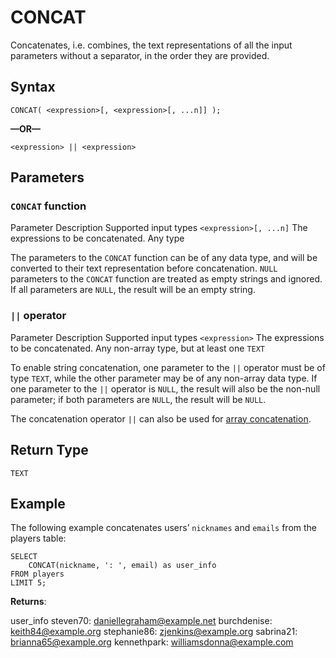 # [](#concat)CONCAT

Concatenates, i.e. combines, the text representations of all the input parameters without a separator, in the order they are provided.

## [](#syntax)Syntax

```
CONCAT( <expression>[, <expression>[, ...n]] );
```

**—OR—**

```
<expression> || <expression>
```

## [](#parameters)Parameters

### [](#concat-function)`CONCAT` function

Parameter Description Supported input types `<expression>[, ...n]` The expressions to be concatenated. Any type

The parameters to the `CONCAT` function can be of any data type, and will be converted to their text representation before concatenation. `NULL` parameters to the `CONCAT` function are treated as empty strings and ignored. If all parameters are `NULL`, the result will be an empty string.

### [](#-operator)`||` operator

Parameter Description Supported input types `<expression>` The expressions to be concatenated. Any non-array type, but at least one `TEXT`

To enable string concatenation, one parameter to the `||` operator must be of type `TEXT`, while the other parameter may be of any non-array data type. If one parameter to the `||` operator is `NULL`, the result will also be the non-null parameter; if both parameters are `NULL`, the result will be `NULL`.

The concatenation operator `||` can also be used for [array concatenation](/sql_reference/functions-reference/array/array-concat.html).

## [](#return-type)Return Type

`TEXT`

## [](#example)Example

The following example concatenates users’ `nicknames` and `emails` from the players table:

```
SELECT
	CONCAT(nickname, ': ', email) as user_info
FROM players
LIMIT 5;
```

**Returns**:

user\_info steven70: daniellegraham@example.net burchdenise: keith84@example.org stephanie86: zjenkins@example.org sabrina21: brianna65@example.org kennethpark: williamsdonna@example.com